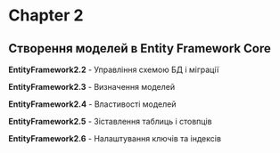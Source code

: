 # Chapter 2
## Створення моделей в Entity Framework Core

**EntityFramework2.2** - Управління схемою БД і міграції

**EntityFramework2.3** - Визначення моделей

**EntityFramework2.4** - Властивості моделей

**EntityFramework2.5** - Зіставлення таблиць і стовпців

**EntityFramework2.6** - Налаштування ключів та індексів